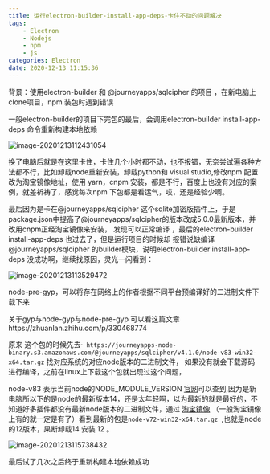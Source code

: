 ```yaml
---
title: 运行electron-builder-install-app-deps-卡住不动的问题解决
tags: 
	- Electron
	- Nodejs
	- npm 
	- js
categories: Electron
date: 2020-12-13 11:15:36
---
```


 背景：使用electron-builder 和 @journeyapps/sqlcipher 的项目 ，在新电脑上clone项目，npm 装包时遇到错误

一般electron-builder的项目下完包的最后，会调用electron-builder install-app-deps 命令重新构建本地依赖

![image-20201213112431054](https://gitee.com/bitbw/my-gallery/raw/master/img/image-20201213113529472-1607837076092-1607839721753.png)

换了电脑后就是在这里卡住，卡住几个小时都不动，也不报错，无奈尝试遍各种方法都不行，比如卸载node重新安装，卸载python和 visual studio,修改npm 配置改为淘宝镜像地址，使用 yarn，cnpm 安装，都是不行，百度上也没有对应的案例，就差祈祷了，感觉每次npm 下包都是看运气，哎，还是经验少啊。

最后因为是卡在@journeyapps/sqlcipher 这个sqlite加密版插件上，于是package.json中提高了@journeyapps/sqlcipher的版本改成5.0.0最新版本，并改用cnpm正经淘宝镜像来安装， 发现可以正常编译 ，最后的electron-builder install-app-deps 也过去了，但是运行项目的时候却 报错说缺编译@journeyapps/sqlcipher 的builder模块，说明electron-builder install-app-deps 没成功啊，继续找原因，灵光一闪看到：

![image-20201213113529472](https://gitee.com/bitbw/my-gallery/raw/master/img/image-20201213112431054-1607837073833-1607839720074.png)

node-pre-gyp，可以将存在网络上的作者根据不同平台预编译好的二进制文件下载下来

关于gyp与node-gyp与node-pre-gyp 可以看这篇文章https://zhuanlan.zhihu.com/p/330468774

原来 这个包的时候先去·` https://journeyapps-node-binary.s3.amazonaws.com/@journeyapps/sqlcipher/v4.1.0/node-v83-win32-x64.tar.gz`  找对应系统的对应node版本的二进制文件， 如果没有就会下载源码进行编译，之前在linux上下载这个包就出现过这个问题，

node-v83 表示当前node的NODE_MODULE_VERSION [官网](https://nodejs.org/zh-cn/download/releases/)可以查到,因为是新电脑所以下的是node的最新版本14，还是太年轻啊，以为最新的就是最好的，不知道好多插件都没有最新node版本的二进制文件，通过 [淘宝镜像](https://npm.taobao.org/mirrors?spm=a2c6h.14029880.0.0.735975d7WMqyIm ) （一般淘宝镜像上有的就一定是有了）看到最新的包是`node-v72-win32-x64.tar.gz `,也就是node的12版本，果断卸载14 安装 12 。

![image-20201213115738432](https://gitee.com/bitbw/my-gallery/raw/master/img/image-20201213115738432-1607837078098-1607839723068.png)

最后试了几次之后终于重新构建本地依赖成功



